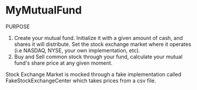 # MyMutualFund

PURPOSE
1) Create your mutual fund. Initialize it with a given amount of cash, and shares it will distribute. Set the stock exchange market where it operates (i.e NASDAQ, NYSE, your own implementation, etc).
2) Buy and Sell common stock through your fund, calculate your mutual fund's share price at any given moment.

Stock Exchange Market is mocked through a fake implementation called FakeStockExchangeCenter which takes prices from a csv file.


